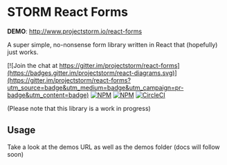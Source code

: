 # STORM React Forms

__DEMO__: http://www.projectstorm.io/react-forms

A super simple, no-nonsense form library written in React that (hopefully) just works.

[![Join the chat at https://gitter.im/projectstorm/react-forms](https://badges.gitter.im/projectstorm/react-diagrams.svg)](https://gitter.im/projectstorm/react-forms?utm_source=badge&utm_medium=badge&utm_campaign=pr-badge&utm_content=badge)
[![NPM](https://img.shields.io/npm/v/storm-react-forms.svg)](https://npmjs.org/package/storm-react-forms)
[![NPM](https://img.shields.io/npm/dt/storm-react-forms.svg)](https://npmjs.org/package/storm-react-forms)
[![CircleCI](https://circleci.com/gh/projectstorm/react-forms/tree/master.svg?style=svg)](https://circleci.com/gh/projectstorm/react-forms/tree/master)

(Please note that this library is a work in progress)

## Usage

Take a look at the demos URL as well as the demos folder (docs will follow soon)
